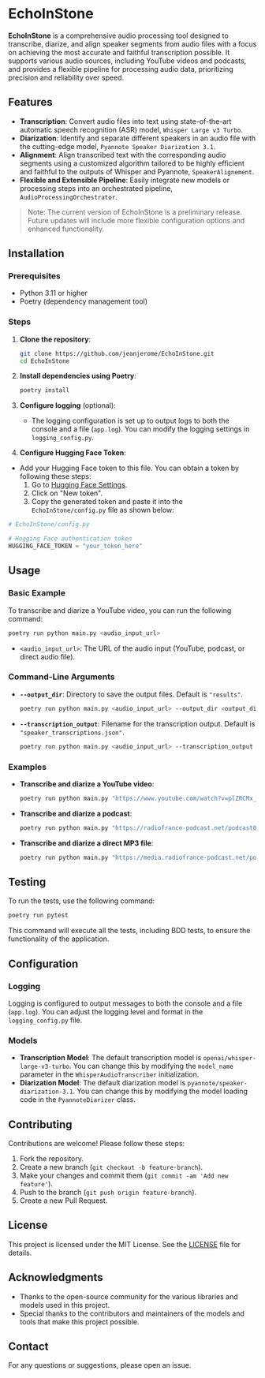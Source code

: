 # EchoInStone

**EchoInStone** is a comprehensive audio processing tool designed to transcribe, diarize, and align speaker segments from audio files with a focus on achieving the most accurate and faithful transcription possible. It supports various audio sources, including YouTube videos and podcasts, and provides a flexible pipeline for processing audio data, prioritizing precision and reliability over speed.

## Features

- **Transcription**: Convert audio files into text using state-of-the-art automatic speech recognition (ASR) model, `Whisper Large v3 Turbo`.
- **Diarization**: Identify and separate different speakers in an audio file with the cutting-edge model, `Pyannote Speaker Diarization 3.1`.
- **Alignment**: Align transcribed text with the corresponding audio segments using a customized algorithm tailored to be highly efficient and faithful to the outputs of Whisper and Pyannote, `SpeakerAlignement`.
- **Flexible and Extensible Pipeline**: Easily integrate new models or processing steps into an orchestrated pipeline, `AudioProcessingOrchestrator`.

> Note: The current version of EchoInStone is a preliminary release. Future updates will include more flexible configuration options and enhanced functionality.

## Installation

### Prerequisites

- Python 3.11 or higher
- Poetry (dependency management tool)

### Steps

1. **Clone the repository**:
   ```bash
   git clone https://github.com/jeanjerome/EchoInStone.git
   cd EchoInStone
   ```

2. **Install dependencies using Poetry**:
   ```bash
   poetry install
   ```

3. **Configure logging** (optional):
   - The logging configuration is set up to output logs to both the console and a file (`app.log`). You can modify the logging settings in `logging_config.py`.

4. **Configure Hugging Face Token**:

  - Add your Hugging Face token to this file. You can obtain a token by following these steps:
     1. Go to [Hugging Face Settings](https://huggingface.co/settings/tokens).
     2. Click on "New token".
     3. Copy the generated token and paste it into the `EchoInStone/config.py` file as shown below:

```python
# EchoInStone/config.py

# Hugging Face authentication token
HUGGING_FACE_TOKEN = "your_token_here"
```

## Usage

### Basic Example

To transcribe and diarize a YouTube video, you can run the following command:

```bash
poetry run python main.py <audio_input_url>
```

- `<audio_input_url>`: The URL of the audio input (YouTube, podcast, or direct audio file).

### Command-Line Arguments

- **`--output_dir`**: Directory to save the output files. Default is `"results"`.
  ```bash
  poetry run python main.py <audio_input_url> --output_dir <output_directory>
  ```

- **`--transcription_output`**: Filename for the transcription output. Default is `"speaker_transcriptions.json"`.
  ```bash
  poetry run python main.py <audio_input_url> --transcription_output <output_filename>
  ```

### Examples

- **Transcribe and diarize a YouTube video**:
  ```bash
  poetry run python main.py "https://www.youtube.com/watch?v=plZRCMx_Jd8"
  ```

- **Transcribe and diarize a podcast**:
  ```bash
  poetry run python main.py "https://radiofrance-podcast.net/podcast09/rss_13957.xml"
  ```

- **Transcribe and diarize a direct MP3 file**:
  ```bash
  poetry run python main.py "https://media.radiofrance-podcast.net/podcast09/25425-13.02.2025-ITEMA_24028677-2025C53905E0006-NET_MFC_D378B90D-D570-44E9-AB5A-F0CC63B05A14-21.mp3"
  ```

## Testing

To run the tests, use the following command:
```bash
poetry run pytest
```

This command will execute all the tests, including BDD tests, to ensure the functionality of the application.

## Configuration

### Logging

Logging is configured to output messages to both the console and a file (`app.log`). You can adjust the logging level and format in the `logging_config.py` file.

### Models

- **Transcription Model**: The default transcription model is `openai/whisper-large-v3-turbo`. You can change this by modifying the `model_name` parameter in the `WhisperAudioTranscriber` initialization.
- **Diarization Model**: The default diarization model is `pyannote/speaker-diarization-3.1`. You can change this by modifying the model loading code in the `PyannoteDiarizer` class.

## Contributing

Contributions are welcome! Please follow these steps:

1. Fork the repository.
2. Create a new branch (`git checkout -b feature-branch`).
3. Make your changes and commit them (`git commit -am 'Add new feature'`).
4. Push to the branch (`git push origin feature-branch`).
5. Create a new Pull Request.

## License

This project is licensed under the MIT License. See the [LICENSE](LICENSE) file for details.

## Acknowledgments

- Thanks to the open-source community for the various libraries and models used in this project.
- Special thanks to the contributors and maintainers of the models and tools that make this project possible.

## Contact

For any questions or suggestions, please open an issue.
